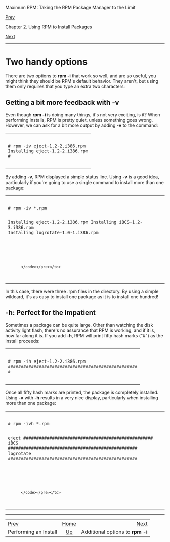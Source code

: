 <div class="NAVHEADER">

Maximum RPM: Taking the RPM Package Manager to the Limit

</div>

[Prev](s1-rpm-install-performing-install.md)

Chapter 2. Using RPM to Install Packages

[Next](s1-rpm-install-additional-options.md)

-----

<div class="sect1">

# <span id="s1-rpm-install-handy-options">Two handy options</span>

There are two options to **rpm -i** that work so well, and are so
useful, you might think they should be RPM's default behavior. They
aren't, but using them only requires that you type an extra two
characters:

<div class="sect2">

## <span id="s2-rpm-install-more-feedback">Getting a bit more feedback with **-v**</span>

Even though **rpm -i** is doing many things, it's not very exciting, is
it? When performing installs, RPM is pretty quiet, unless something goes
wrong. However, we can ask for a bit more output by adding **-v** to the
command:

<table>
<colgroup>
<col style="width: 100%" />
</colgroup>
<tbody>
<tr class="odd">
<td><pre class="screen"><code># rpm -iv eject-1.2-2.i386.rpm
Installing eject-1.2-2.i386.rpm
#
          </code></pre></td>
</tr>
</tbody>
</table>

By adding **-v**, RPM displayed a simple status line. Using **-v** is a
good idea, particularly if you're going to use a single command to
install more than one package:

<table>
<colgroup>
<col style="width: 100%" />
</colgroup>
<tbody>
<tr class="odd">
<td><pre class="screen"><code># rpm -iv *.rpm
Installing eject-1.2-2.i386.rpm
Installing iBCS-1.2-3.i386.rpm
Installing logrotate-1.0-1.i386.rpm

#
          </code></pre></td>
</tr>
</tbody>
</table>

In this case, there were three .rpm files in the directory. By using a
simple wildcard, it's as easy to install one package as it is to install
one hundred\!

</div>

<div class="sect2">

## <span id="s2-rpm-install-install-h">**-h**: Perfect for the Impatient</span>

Sometimes a package can be quite large. Other than watching the disk
activity light flash, there's no assurance that RPM is working, and if
it is, how far along it is. If you add **-h**, RPM will print fifty hash
marks ("\#") as the install proceeds:

<table>
<colgroup>
<col style="width: 100%" />
</colgroup>
<tbody>
<tr class="odd">
<td><pre class="screen"><code># rpm -ih eject-1.2-2.i386.rpm
##################################################
#
          </code></pre></td>
</tr>
</tbody>
</table>

Once all fifty hash marks are printed, the package is completely
installed. Using **-v** with **-h** results in a very nice display,
particularly when installing more than one package:

<table>
<colgroup>
<col style="width: 100%" />
</colgroup>
<tbody>
<tr class="odd">
<td><pre class="screen"><code># rpm -ivh *.rpm
eject          ##################################################
iBCS           ##################################################
logrotate      ##################################################

#
          </code></pre></td>
</tr>
</tbody>
</table>

</div>

</div>

<div class="NAVFOOTER">

-----

|                                                |                           |                                                |
| :--------------------------------------------- | :-----------------------: | ---------------------------------------------: |
| [Prev](s1-rpm-install-performing-install.md) |    [Home](index.md)     | [Next](s1-rpm-install-additional-options.md) |
| Performing an Install                          | [Up](ch-rpm-install.md) |               Additional options to **rpm -i** |

</div>
